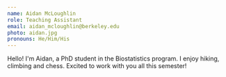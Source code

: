 ```yaml
---
name: Aidan McLoughlin
role: Teaching Assistant
email: aidan_mcloughlin@berkeley.edu
photo: aidan.jpg
pronouns: He/Him/His
---
```

Hello!  I'm Aidan, a PhD student in the Biostatistics program.  I enjoy hiking, climbing and chess.  Excited to work with you all this semester!